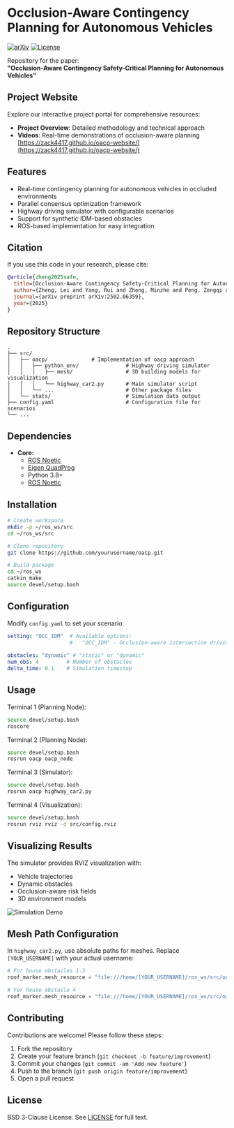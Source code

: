 # Occlusion-Aware Contingency Planning for Autonomous Vehicles

[![arXiv](https://img.shields.io/badge/arXiv-2502.06359-b31b1b.svg)](https://arxiv.org/abs/2502.06359)
[![License](https://img.shields.io/badge/License-BSD%203--Clause-blue.svg)](https://opensource.org/licenses/BSD-3-Clause)

Repository for the paper:  
**"Occlusion-Aware Contingency Safety-Critical Planning for Autonomous Vehicles"**
 
## Project Website
Explore our interactive project portal for comprehensive resources:
- **Project Overview**: Detailed methodology and technical approach
- **Videos**: Real-time demonstrations of occlusion-aware planning  [https://zack4417.github.io/oacp-website/](https://zack4417.github.io/oacp-website/)

## Features
- Real-time contingency planning for autonomous vehicles in occluded environments
- Parallel consensus optimization framework
- Highway driving simulator with configurable scenarios
- Support for synthetic IDM-based obstacles 
- ROS-based implementation for easy integration

## Citation
If you use this code in your research, please cite:
```bibtex
@article{zheng2025safe,
  title={Occlusion-Aware Contingency Safety-Critical Planning for Autonomous Vehicles},
  author={Zheng, Lei and Yang, Rui and Zheng, Minzhe and Peng, Zengqi and Wang, Michael Yu and Ma, Jun},
  journal={arXiv preprint arXiv:2502.06359},
  year={2025}
}
```

## Repository Structure
```
.
├── src/
│   ├── oacp/              # Implementation of oacp approach
│   │   ├── python_env/               # Highway driving simulator
│   │   │   ├── mesh/                 # 3D building models for visualization
│   │   │   └── highway_car2.py       # Main simulator script
│   │   └── ...                       # Other package files
│   └── stats/                        # Simulation data output
├── config.yaml                       # Configuration file for scenarios
└── ...
```

## Dependencies
- **Core:**
  - [ROS Noetic](http://wiki.ros.org/noetic/Installation)
  - [Eigen QuadProg](https://github.com/jrl-umi3218/eigen-quadprog)
  - Python 3.8+
  - [ROS Noetic](https://wiki.ros.org/noetic/Installation/Ubuntu)
   
## Installation
```bash
# Create workspace
mkdir -p ~/ros_ws/src
cd ~/ros_ws/src

# Clone repository
git clone https://github.com/yourusername/oacp.git

# Build package
cd ~/ros_ws
catkin_make
source devel/setup.bash
``` 
## Configuration
Modify `config.yaml` to set your scenario:
```yaml
setting: "OCC_IDM"  # Available options:
                    #   "OCC_IDM" - Occlusion-aware intersection driving
 
obstacles: "dynamic" # "static" or "dynamic"
num_obs: 4         # Number of obstacles
delta_time: 0.1    # Simulation timestep
```

## Usage
Terminal 1 (Planning Node):
```bash
source devel/setup.bash
roscore
```
Terminal 2 (Planning Node):
```bash
source devel/setup.bash
rosrun oacp oacp_node
```

Terminal 3 (Simulator):
```bash
source devel/setup.bash
rosrun oacp highway_car2.py
```

Terminal 4 (Visualization):
```bash
source devel/setup.bash
rosrun rviz rviz -d src/config.rviz 
``` 
## Visualizing Results
The simulator provides RVIZ visualization with:
- Vehicle trajectories
- Dynamic obstacles
- Occlusion-aware risk fields
- 3D environment models

![Simulation Demo](docs/simulation_demo.gif)

## Mesh Path Configuration
In `highway_car2.py`, use absolute paths for meshes. Replace `[YOUR_USERNAME]` with your actual username:

```python
# For house obstacles 1-3
roof_marker.mesh_resource = "file:///home/[YOUR_USERNAME]/ros_ws/src/oacp/python_env/mesh/t.stl"

# For house obstacle 4
roof_marker.mesh_resource = "file:///home/[YOUR_USERNAME]/ros_ws/src/oacp/python_env/mesh/tt.stl"
```

## Contributing
Contributions are welcome! Please follow these steps:
1. Fork the repository
2. Create your feature branch (`git checkout -b feature/improvement`)
3. Commit your changes (`git commit -am 'Add new feature'`)
4. Push to the branch (`git push origin feature/improvement`)
5. Open a pull request

## License
BSD 3-Clause License. See [LICENSE](LICENSE) for full text.
```
 